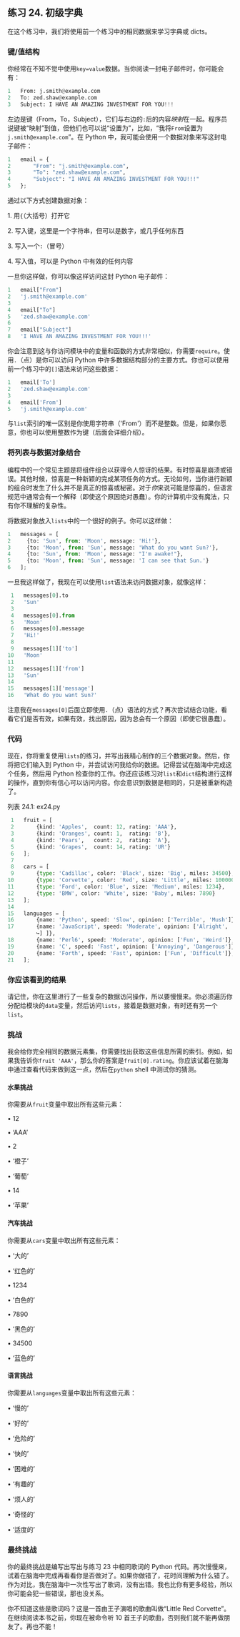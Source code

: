 ## 练习 24. 初级字典

在这个练习中，我们将使用前一个练习中的相同数据来学习字典或 dicts。

### 键/值结构

你经常在不知不觉中使用`key=value`数据。当你阅读一封电子邮件时，你可能会有：

```py
1   From: j.smith@example.com
2   To: zed.shaw@example.com
3   Subject: I HAVE AN AMAZING INVESTMENT FOR YOU!!!
```

左边是键（From，To，Subject），它们与右边的`:`后的内容*映射*在一起。程序员说键被“映射”到值，但他们也可以说“设置为”，比如，“我将`From`设置为`j.smith@example.com`”。在 Python 中，我可能会使用一个数据对象来写这封电子邮件：

```py
1   email = {
2       "From": "j.smith@example.com",
3       "To": "zed.shaw@example.com",
4       "Subject": "I HAVE AN AMAZING INVESTMENT FOR YOU!!!"
5   };
```

通过以下方式创建数据对象：

1\. 用`{`（大括号）打开它

2\. 写入键，这里是一个字符串，但可以是数字，或几乎任何东西

3\. 写入一个`:`（冒号）

4\. 写入值，可以是 Python 中有效的任何内容

一旦你这样做，你可以像这样访问这封 Python 电子邮件：

```py
1   email["From"]
2   'j.smith@example.com'
3
4   email["To"]
5   'zed.shaw@example.com'
6
7   email["Subject"]
8   'I HAVE AN AMAZING INVESTMENT FOR YOU!!!'
```

你会注意到这与你访问模块中的变量和函数的方式非常相似，你需要`require`。使用`.`（点）是你可以访问 Python 中许多数据结构部分的主要方式。你也可以使用前一个练习中的`[]`语法来访问这些数据：

```py
1   email['To']
2   'zed.shaw@example.com'
3
4   email['From']
5   'j.smith@example.com'
```

与`list`索引的唯一区别是你使用字符串（'From'）而不是整数。但是，如果你愿意，你也可以使用整数作为键（后面会详细介绍）。

### 将列表与数据对象结合

编程中的一个常见主题是将组件组合以获得令人惊讶的结果。有时惊喜是崩溃或错误。其他时候，惊喜是一种新颖的完成某项任务的方式。无论如何，当你进行新颖的组合时发生了什么并不是真正的惊喜或秘密。对于*你*来说可能是惊喜的，但语言规范中通常会有一个解释（即使这个原因绝对愚蠢）。你的计算机中没有魔法，只有你不理解的复杂性。

将数据对象放入`lists`中的一个很好的例子。你可以这样做：

```py
1   messages = [
2     {to: 'Sun', from: 'Moon', message: 'Hi!'},
3     {to: 'Moon', from: 'Sun', message: 'What do you want Sun?'},
4     {to: 'Sun', from: 'Moon', message: "I'm awake!"},
5     {to: 'Moon', from: 'Sun', message: 'I can see that Sun.'}
6   ];
```

一旦我这样做了，我现在可以使用`list`语法来访问数据对象，就像这样：

```py
 1   messages[0].to
 2   'Sun'
 3
 4   messages[0].from
 5   'Moon'
 6   messages[0].message
 7   'Hi!'
 8
 9   messages[1]['to']
10   'Moon'
11
12   messages[1]['from']
13   'Sun'
14
15   messages[1]['message']
16   'What do you want Sun?'
```

注意我在`messages[0]`后面立即使用`.`（点）语法的方式？再次尝试结合功能，看看它们是否有效，如果有效，找出原因，因为总会有一个原因（即使它很愚蠢）。

### 代码

现在，你将重复使用`lists`的练习，并写出我精心制作的三个数据对象。然后，你将把它们输入到 Python 中，并尝试访问我给你的数据。记得尝试在脑海中完成这个任务，然后用 Python 检查你的工作。你还应该练习对`list`和`dict`结构进行这样的操作，直到你有信心可以访问内容。你会意识到数据是相同的，只是被重新构造了。

列表 24.1: ex24.py

```py
 1   fruit = [
 2       {kind: 'Apples',  count: 12, rating: 'AAA'},
 3       {kind: 'Oranges', count: 1,  rating: 'B'},
 4       {kind: 'Pears',   count: 2,  rating: 'A'},
 5       {kind: 'Grapes',  count: 14, rating: 'UR'}
 6   ];
 7
 8   cars = [
 9       {type: 'Cadillac', color: 'Black', size: 'Big', miles: 34500},
10       {type: 'Corvette', color: 'Red', size: 'Little', miles: 1000000},
11       {type: 'Ford', color: 'Blue', size: 'Medium', miles: 1234},
12       {type: 'BMW', color: 'White', size: 'Baby', miles: 7890}
13   ];
14
15   languages = [
16       {name: 'Python', speed: 'Slow', opinion: ['Terrible', 'Mush']},
17       {name: 'JavaScript', speed: 'Moderate', opinion: ['Alright', 'Bizarre'
         ↪] ]},
18       {name: 'Perl6', speed: 'Moderate', opinion: ['Fun', 'Weird']},
19       {name: 'C', speed: 'Fast', opinion: ['Annoying', 'Dangerous']},
20       {name: 'Forth', speed: 'Fast', opinion: ['Fun', 'Difficult']},
21   ];
```

### 你应该看到的结果

请记住，你在这里进行了一些复杂的数据访问操作，所以要慢慢来。你必须遍历你分配给模块的`data`变量，然后访问`lists`，接着是数据对象，有时还有另一个`list`。

### 挑战

我会给你完全相同的数据元素集，你需要找出获取这些信息所需的索引。例如，如果我告诉你`fruit 'AAA'`，那么你的答案是`fruit[0].rating`。你应该试着在脑海中通过查看代码来做到这一点，然后在`python` shell 中测试你的猜测。

#### 水果挑战

你需要从`fruit`变量中取出所有这些元素：

• 12

• ‘AAA’

• 2

• ‘橙子’

• ‘葡萄’

• 14

• ‘苹果’

#### 汽车挑战

你需要从`cars`变量中取出所有这些元素：

• ‘大的’

• ‘红色的’

• 1234

• ‘白色的’

• 7890

• ‘黑色的’

• 34500

• ‘蓝色的’

#### 语言挑战

你需要从`languages`变量中取出所有这些元素：

• ‘慢的’

• ‘好的’

• ‘危险的’

• ‘快的’

• ‘困难的’

• ‘有趣的’

• ‘烦人的’

• ‘奇怪的’

• ‘适度的’

### 最终挑战

你的最终挑战是编写出写出与练习 23 中相同歌词的 Python 代码。再次慢慢来，试着在脑海中完成再看看你是否做对了。如果你做错了，花时间理解为什么错了。作为对比，我在脑海中一次性写出了歌词，没有出错。我也比你有更多经验，所以你可能会犯一些错误，那也没关系。

你不知道这些是歌词吗？这是一首由王子演唱的歌曲叫做“Little Red Corvette”。在继续阅读本书之前，你现在被命令听 10 首王子的歌曲，否则我们就不能再做朋友了。再也不能！
